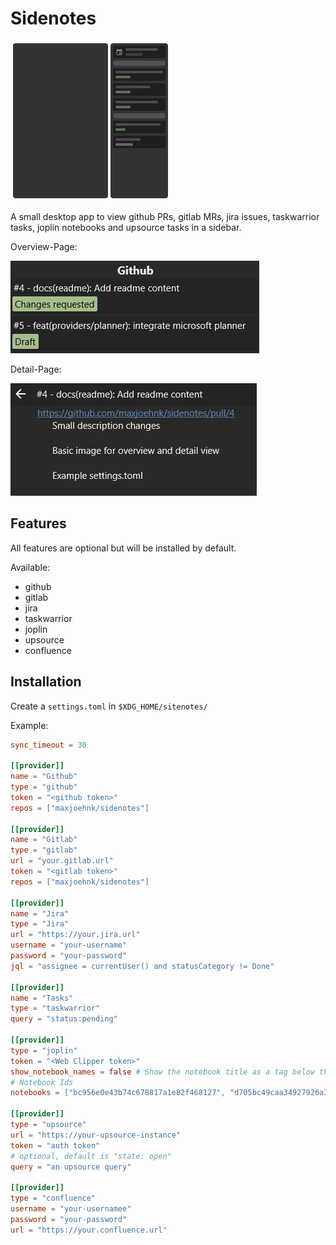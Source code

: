 # Sidenotes

<img src="assets/logo.svg" width="256px"/>

A small desktop app to view github PRs, gitlab MRs, jira issues, taskwarrior tasks, joplin notebooks and upsource tasks in a sidebar.

Overview-Page:

![Image Overview Page](docs/img/overview.png)

Detail-Page:

![Image Detail Page](docs/img/detail.png)

## Features

All features are optional but will be installed by default.

Available:

* github
* gitlab
* jira
* taskwarrior
* joplin
* upsource
* confluence

## Installation

Create a `settings.toml` in `$XDG_HOME/sitenotes/`

Example:

```toml
sync_timeout = 30

[[provider]]
name = "Github"
type = "github"
token = "<github token>"
repos = ["maxjoehnk/sidenotes"]

[[provider]]
name = "Gitlab"
type = "gitlab"
url = "your.gitlab.url"
token = "<gitlab token>"
repos = ["maxjoehnk/sidenotes"]

[[provider]]
name = "Jira"
type = "Jira"
url = "https://your.jira.url"
username = "your-username"
password = "your-password"
jql = "assignee = currentUser() and statusCategory != Done"

[[provider]]
name = "Tasks"
type = "taskwarrior"
query = "status:pending"

[[provider]]
type = "joplin"
token = "<Web Clipper token>"
show_notebook_names = false # Show the notebook title as a tag below the todo
# Notebook Ids
notebooks = ["bc956e0e43b74c678817a1e82f468127", "d705bc49caa34927926a3c8018bf593d", "cc1fe66cbf384c60b65978dec330f364", "5002ad0da82f4e6e8b3c3735ae205c41", "8a537e1c29e14884a32efd28c629652c"]

[[provider]]
type = "upsource"
url = "https://your-upsource-instance"
token = "auth token"
# optional, default is "state: open"
query = "an upsource query"

[[provider]]
type = "confluence"
username = "your-usernamee"
password = "your-password"
url = "https://your.confluence.url"
```
